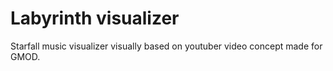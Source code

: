 # Labyrinth visualizer
 Starfall music visualizer visually based on youtuber video concept made for GMOD.
